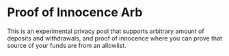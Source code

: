 # Proof of Innocence Arb

This is an experimental privacy pool that supports arbitrary amount of deposits and withdrawals, and proof of innocence where you can prove that source of your funds are from an allowlist.